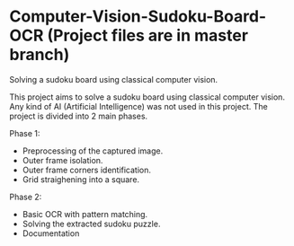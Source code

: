 # Computer-Vision-Sudoku-Board-OCR (Project files are in master branch)
Solving a sudoku board using classical computer vision.

This project aims to solve a sudoku board using classical computer vision. Any kind of AI (Artificial Intelligence) was not used in this project.
The project is divided into 2 main phases.

Phase 1:

- Preprocessing of the captured image. 
- Outer frame isolation. 
- Outer frame corners identification. 
- Grid straighening into a square. 
  
Phase 2:

- Basic OCR with pattern matching. 
- Solving the extracted sudoku puzzle.
- Documentation
